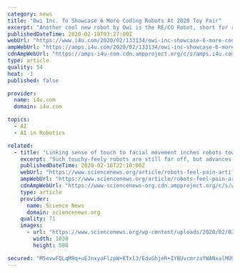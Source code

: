 ```yaml
---
category: news
title: "Owi Inc. To Showcase 6 More Coding Robots At 2020 Toy Fair"
excerpt: "Another cool new robot by Owi is the RE/CO Robot, short for remote control, which will retail at $35.95. The RE/CO Robot is KikoRobot.962’s off-roading sibling that boasts an infrared sensor and artificial intelligence. It is capable of different play modes like storytelling, singing, dancing, and even programming, making it the perfect ..."
publishedDateTime: 2020-02-18T03:27:00Z
webUrl: "https://www.i4u.com/2020/02/133134/owi-inc-showcase-6-more-coding-robots-2020-toy-fair"
ampWebUrl: "https://amps.i4u.com/2020/02/133134/owi-inc-showcase-6-more-coding-robots-2020-toy-fair"
cdnAmpWebUrl: "https://amps-i4u-com.cdn.ampproject.org/c/s/amps.i4u.com/2020/02/133134/owi-inc-showcase-6-more-coding-robots-2020-toy-fair"
type: article
quality: 54
heat: -1
published: false

provider:
  name: i4u.com
  domain: i4u.com

topics:
  - AI
  - AI in Robotics

related:
  - title: "Linking sense of touch to facial movement inches robots toward ‘feeling’ pain"
    excerpt: "Such touchy-feely robots are still far off, but advances in robotic touch-sensing are bringing that possibility closer to reality. Sensors embedded in soft, artificial skin that can detect both a gentle touch and a painful thump have been hooked up to a robot that can then signal emotions, Minoru Asada reported February 15 at the annual meeting ..."
    publishedDateTime: 2020-02-16T22:10:00Z
    webUrl: "https://www.sciencenews.org/article/robots-feel-pain-artificial-intelligence"
    ampWebUrl: "https://www.sciencenews.org/article/robots-feel-pain-artificial-intelligence/amp"
    cdnAmpWebUrl: "https://www-sciencenews-org.cdn.ampproject.org/c/s/www.sciencenews.org/article/robots-feel-pain-artificial-intelligence/amp"
    type: article
    provider:
      name: Science News
      domain: sciencenews.org
    quality: 71
    images:
      - url: "https://www.sciencenews.org/wp-content/uploads/2020/02/021420_ls_robot_feat.jpg"
        width: 1030
        height: 580

secured: "M5evwFQLqM9q+uEJnxyaFlzpW+KTxl3/EdvGhjeR+IYBUvcmrzaYWANxalMUUs2K7M1a+s0BtJlUhwRdYiZ15UzoYm+MoKP2/eb6Taxkyp8tKlbRJ5YC9JN9ESoh486rY6Z13EB56nzdcJHEsKCiJGUJ/hR+nfEMe3FrF1Q5EBiYHiGQDXadjkTo/0WwN31vr4ffl+iZP2ELqMSbhNHwSUsUWu5IHEXKg7roXziDA0ghIEjYvEJLFZgH4t1ncQvSsfBJTOOmX8Uf0FGLvOBYD505mNtTC12H1auSgW6vaY6VRXIjc1mUdiL+P85l/K8WnrnLNmmeplBh4jX+AShbH6zhHx22sMuFBpBkfKnC5So5l9xQg56egsguyqSG5Doj20vTPKbQ8T5fmavk+oEFUKoR8nThm9Yvm4DU4BjpzIccZK1UjL+L9ocBguwZ/OOeTByEBp4JgZJ6DkRCkGIEu0DJqMdF4JzfIjE5X9pAWC8=;Gdl3P2u/HbHnGjc0loj7MA=="
---
```



